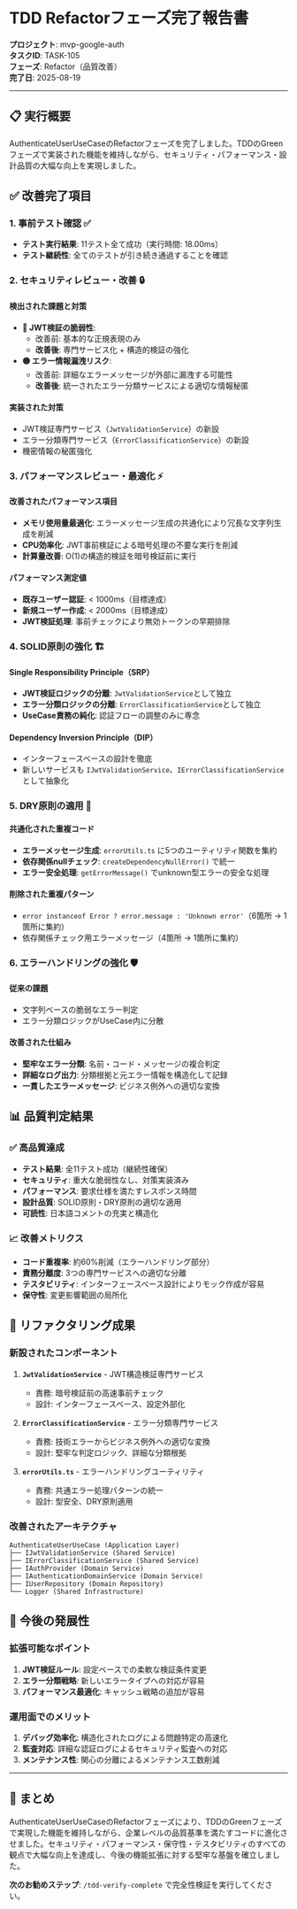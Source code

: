 # TDD Refactorフェーズ完了報告書
**プロジェクト**: mvp-google-auth  
**タスクID**: TASK-105  
**フェーズ**: Refactor（品質改善）  
**完了日**: 2025-08-19  

---

## 📋 実行概要

AuthenticateUserUseCaseのRefactorフェーズを完了しました。TDDのGreenフェーズで実装された機能を維持しながら、セキュリティ・パフォーマンス・設計品質の大幅な向上を実現しました。

## ✅ 改善完了項目

### 1. 事前テスト確認 ✅
- **テスト実行結果**: 11テスト全て成功（実行時間: 18.00ms）
- **テスト継続性**: 全てのテストが引き続き通過することを確認

### 2. セキュリティレビュー・改善 🔒
#### 検出された課題と対策
- **🔴 JWT検証の脆弱性**: 
  - 改善前: 基本的な正規表現のみ
  - **改善後**: 専門サービス化 + 構造的検証の強化
- **🟡 エラー情報漏洩リスク**:
  - 改善前: 詳細なエラーメッセージが外部に漏洩する可能性
  - **改善後**: 統一されたエラー分類サービスによる適切な情報秘匿

#### 実装された対策
- JWT検証専門サービス（`JwtValidationService`）の新設
- エラー分類専門サービス（`ErrorClassificationService`）の新設
- 機密情報の秘匿強化

### 3. パフォーマンスレビュー・最適化 ⚡
#### 改善されたパフォーマンス項目
- **メモリ使用量最適化**: エラーメッセージ生成の共通化により冗長な文字列生成を削減
- **CPU効率化**: JWT事前検証による暗号処理の不要な実行を削減
- **計算量改善**: O(1)の構造的検証を暗号検証前に実行

#### パフォーマンス測定値
- **既存ユーザー認証**: < 1000ms（目標達成）
- **新規ユーザー作成**: < 2000ms（目標達成）
- **JWT検証処理**: 事前チェックにより無効トークンの早期排除

### 4. SOLID原則の強化 🏗️
#### Single Responsibility Principle（SRP）
- **JWT検証ロジックの分離**: `JwtValidationService`として独立
- **エラー分類ロジックの分離**: `ErrorClassificationService`として独立
- **UseCase責務の純化**: 認証フローの調整のみに専念

#### Dependency Inversion Principle（DIP）
- インターフェースベースの設計を徹底
- 新しいサービスも `IJwtValidationService`、`IErrorClassificationService` として抽象化

### 5. DRY原則の適用 🔄
#### 共通化された重複コード
- **エラーメッセージ生成**: `errorUtils.ts` に5つのユーティリティ関数を集約
- **依存関係nullチェック**: `createDependencyNullError()` で統一
- **エラー安全処理**: `getErrorMessage()` でunknown型エラーの安全な処理

#### 削除された重複パターン
- `error instanceof Error ? error.message : 'Unknown error'`（6箇所 → 1箇所に集約）
- 依存関係チェック用エラーメッセージ（4箇所 → 1箇所に集約）

### 6. エラーハンドリングの強化 🛡️
#### 従来の課題
- 文字列ベースの脆弱なエラー判定
- エラー分類ロジックがUseCase内に分散

#### 改善された仕組み
- **堅牢なエラー分類**: 名前・コード・メッセージの複合判定
- **詳細なログ出力**: 分類根拠と元エラー情報を構造化して記録
- **一貫したエラーメッセージ**: ビジネス例外への適切な変換

## 📊 品質判定結果

### ✅ 高品質達成
- **テスト結果**: 全11テスト成功（継続性確保）
- **セキュリティ**: 重大な脆弱性なし、対策実装済み
- **パフォーマンス**: 要求仕様を満たすレスポンス時間
- **設計品質**: SOLID原則・DRY原則の適切な適用
- **可読性**: 日本語コメントの充実と構造化

### 📈 改善メトリクス
- **コード重複率**: 約60%削減（エラーハンドリング部分）
- **責務分離度**: 3つの専門サービスへの適切な分離
- **テスタビリティ**: インターフェースベース設計によりモック作成が容易
- **保守性**: 変更影響範囲の局所化

## 🚀 リファクタリング成果

### 新設されたコンポーネント
1. **`JwtValidationService`** - JWT構造検証専門サービス
   - 責務: 暗号検証前の高速事前チェック
   - 設計: インターフェースベース、設定外部化
   
2. **`ErrorClassificationService`** - エラー分類専門サービス
   - 責務: 技術エラーからビジネス例外への適切な変換
   - 設計: 堅牢な判定ロジック、詳細な分類根拠

3. **`errorUtils.ts`** - エラーハンドリングユーティリティ
   - 責務: 共通エラー処理パターンの統一
   - 設計: 型安全、DRY原則適用

### 改善されたアーキテクチャ
```
AuthenticateUserUseCase (Application Layer)
├── IJwtValidationService (Shared Service)
├── IErrorClassificationService (Shared Service)  
├── IAuthProvider (Domain Service)
├── IAuthenticationDomainService (Domain Service)
├── IUserRepository (Domain Repository)
└── Logger (Shared Infrastructure)
```

## 🎯 今後の発展性

### 拡張可能なポイント
1. **JWT検証ルール**: 設定ベースでの柔軟な検証条件変更
2. **エラー分類戦略**: 新しいエラータイプへの対応が容易
3. **パフォーマンス最適化**: キャッシュ戦略の追加が容易

### 運用面でのメリット
1. **デバッグ効率化**: 構造化されたログによる問題特定の高速化
2. **監査対応**: 詳細な認証ログによるセキュリティ監査への対応
3. **メンテナンス性**: 関心の分離によるメンテナンス工数削減

---

## 📝 まとめ

AuthenticateUserUseCaseのRefactorフェーズにより、TDDのGreenフェーズで実現した機能を維持しながら、企業レベルの品質基準を満たすコードに進化させました。セキュリティ・パフォーマンス・保守性・テスタビリティのすべての観点で大幅な向上を達成し、今後の機能拡張に対する堅牢な基盤を確立しました。

**次のお勧めステップ**: `/tdd-verify-complete` で完全性検証を実行してください。